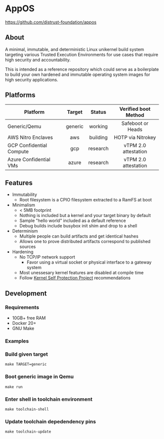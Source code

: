 # AppOS #

<https://github.com/distrust-foundation/appos>

## About ##

A minimal, immutable, and deterministic Linux unikernel build system targeting
various Trusted Execution Environments for use cases that require high security
and accountability.

This is intended as a reference repository which could serve as a boilerplate
to build your own hardened and immutable operating system images for high
security applications.

## Platforms ##

| Platform                   | Target  | Status   | Verified boot Method |
|----------------------------|:-------:|:--------:|:--------------------:|
| Generic/Qemu               | generic | working  | Safeboot or Heads    |
| AWS Nitro Enclaves         | aws     | building | HOTP via Nitrokey    |
| GCP Confidential Compute   | gcp     | research | vTPM 2.0 attestation |
| Azure Confidential VMs     | azure   | research | vTPM 2.0 attestation |

## Features ##

 * Immutability
   * Root filesystem is a CPIO filesystem extracted to a RamFS at boot
 * Minimalism
   * < 5MB footprint
   * Nothing is included but a kernel and your target binary by default
   * Sample "hello world" included as a default reference
   * Debug builds include busybox init shim and drop to a shell
 * Determinism
   * Multiple people can build artifacts and get identical hashes
   * Allows one to prove distributed artifacts correspond to published sources
 * Hardening
   * No TCP/IP network support
     * Favor using a virtual socket or physical interface to a gateway system
   * Most unessesary kernel features are disabled at compile time
   * Follow [Kernel Self Protection Project](kspp) recommendations

[  kspp]: https://kernsec.org/wiki/index.php/Kernel_Self_Protection_Project

## Development ##

### Requirements ###

 * 10GB+ free RAM
 * Docker 20+
 * GNU Make

### Examples ###

### Build given target
```
make TARGET=generic
```

### Boot generic image in Qemu
```
make run
```

### Enter shell in toolchain environment
```
make toolchain-shell
```

### Update toolchain depedendency pins
```
make toolchain-update
```

